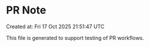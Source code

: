 # PR Note

Created at: Fri 17 Oct 2025 21:51:47 UTC

This file is generated to support testing of PR workflows.
